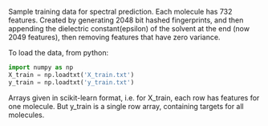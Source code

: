 Sample training data for spectral prediction. Each molecule has 732 features. Created by generating 2048 bit hashed fingerprints, and then appending the dielectric constant(epsilon) of the solvent at the end (now 2049 features), then removing features that have zero variance.

To load the data, from python:

```python
import numpy as np
X_train = np.loadtxt('X_train.txt')
y_train = np.loadtxt('y_train.txt')
```

Arrays given in scikit-learn format, i.e. for X_train, each row has features for one molecule. But y_train is a single row array, containing targets for all molecules.
